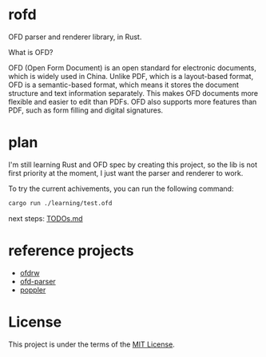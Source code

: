 # rofd
OFD parser and renderer library, in Rust.

What is OFD?

OFD (Open Form Document) is an open standard for electronic documents, which is widely used in China. Unlike PDF, which is a layout-based format, OFD is a semantic-based format, which means it stores the document structure and text information separately. This makes OFD documents more flexible and easier to edit than PDFs. OFD also supports more features than PDF, such as form filling and digital signatures.


# plan

I'm still learning Rust and OFD spec by creating this project, so the lib is not first priority at the moment, I just want the parser and renderer to work.

To try the current achivements, you can run the following command:

```bash
cargo run ./learning/test.ofd
```

next steps: [TODOs.md](TODOs.md)

# reference projects

- [ofdrw](https://github.com/ofdrw/ofdrw)
- [ofd-parser](https://github.com/jyh2012/ofd-parser)
- [poppler](https://gitlab.freedesktop.org/poppler/poppler)

# License

This project is under the terms of the [MIT License](https://github.com/rofd/rofd/blob/main/LICENSE).